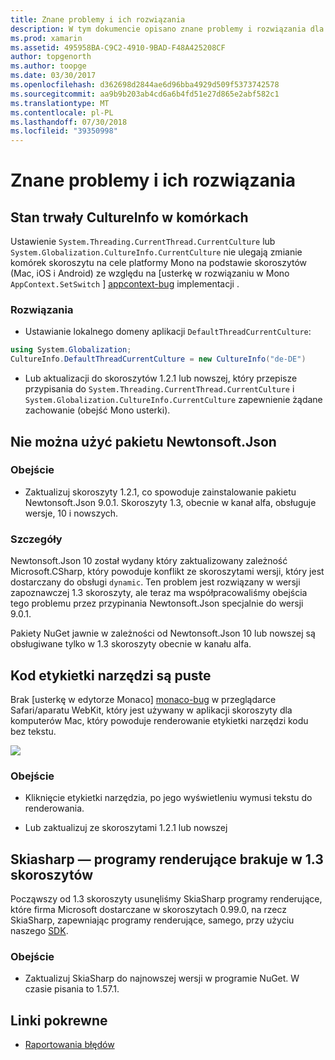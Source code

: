 ```yaml
---
title: Znane problemy i ich rozwiązania
description: W tym dokumencie opisano znane problemy i rozwiązania dla środowiska Xamarin Workbooks. Omówiono w nim problemów CultureInfo, problemy z formatu JSON i nie tylko.
ms.prod: xamarin
ms.assetid: 495958BA-C9C2-4910-9BAD-F48A425208CF
author: topgenorth
ms.author: toopge
ms.date: 03/30/2017
ms.openlocfilehash: d362698d2844ae6d96bba4929d509f5373742578
ms.sourcegitcommit: aa9b9b203ab4cd6a6b4fd51e27d865e2abf582c1
ms.translationtype: MT
ms.contentlocale: pl-PL
ms.lasthandoff: 07/30/2018
ms.locfileid: "39350998"
---
```

# <a name="known-issues--workarounds"></a>Znane problemy i ich rozwiązania

## <a name="persistence-of-cultureinfo-across-cells"></a>Stan trwały CultureInfo w komórkach

Ustawienie `System.Threading.CurrentThread.CurrentCulture` lub `System.Globalization.CultureInfo.CurrentCulture` nie ulegają zmianie komórek skoroszytu na cele platformy Mono na podstawie skoroszytów (Mac, iOS i Android) ze względu na [usterkę w rozwiązaniu w Mono `AppContext.SetSwitch` ] [ appcontext-bug] implementacji .

### <a name="workarounds"></a>Rozwiązania

* Ustawianie lokalnego domeny aplikacji `DefaultThreadCurrentCulture`:
```csharp
using System.Globalization;
CultureInfo.DefaultThreadCurrentCulture = new CultureInfo("de-DE")
```

* Lub aktualizacji do skoroszytów 1.2.1 lub nowszej, który przepisze przypisania do `System.Threading.CurrentThread.CurrentCulture` i `System.Globalization.CultureInfo.CurrentCulture` zapewnienie żądane zachowanie (obejść Mono usterki).

## <a name="unable-to-use-newtonsoftjson"></a>Nie można użyć pakietu Newtonsoft.Json

### <a name="workaround"></a>Obejście

* Zaktualizuj skoroszyty 1.2.1, co spowoduje zainstalowanie pakietu Newtonsoft.Json 9.0.1.
  Skoroszyty 1.3, obecnie w kanał alfa, obsługuje wersje, 10 i nowszych.

### <a name="details"></a>Szczegóły

Newtonsoft.Json 10 został wydany który zaktualizowany zależność Microsoft.CSharp, który powoduje konflikt ze skoroszytami wersji, który jest dostarczany do obsługi `dynamic`. Ten problem jest rozwiązany w wersji zapoznawczej 1.3 skoroszyty, ale teraz ma współpracowaliśmy obejścia tego problemu przez przypinania Newtonsoft.Json specjalnie do wersji 9.0.1.

Pakiety NuGet jawnie w zależności od Newtonsoft.Json 10 lub nowszej są obsługiwane tylko w 1.3 skoroszyty obecnie w kanału alfa.

## <a name="code-tooltips-are-blank"></a>Kod etykietki narzędzi są puste

Brak [usterkę w edytorze Monaco] [ monaco-bug] w przeglądarce Safari/aparatu WebKit, który jest używany w aplikacji skoroszyty dla komputerów Mac, który powoduje renderowanie etykietki narzędzi kodu bez tekstu.

![](general-images/monaco-signature-help-bug.png)

### <a name="workaround"></a>Obejście

* Kliknięcie etykietki narzędzia, po jego wyświetleniu wymusi tekstu do renderowania.

* Lub zaktualizuj ze skoroszytami 1.2.1 lub nowszej

[appcontext-bug]: https://bugzilla.xamarin.com/show_bug.cgi?id=54448
[monaco-bug]: https://github.com/Microsoft/monaco-editor/issues/408

## <a name="skiasharp-renderers-are-missing-in-workbooks-13"></a>Skiasharp — programy renderujące brakuje w 1.3 skoroszytów

Począwszy od 1.3 skoroszyty usunęliśmy SkiaSharp programy renderujące, które firma Microsoft dostarczane w skoroszytach 0.99.0, na rzecz SkiaSharp, zapewniając programy renderujące, samego, przy użyciu naszego [SDK](~/tools/workbooks/sdk/index.md).

### <a name="workaround"></a>Obejście

* Zaktualizuj SkiaSharp do najnowszej wersji w programie NuGet. W czasie pisania to 1.57.1.

## <a name="related-links"></a>Linki pokrewne

- [Raportowania błędów](~/tools/workbooks/install.md#reporting-bugs)
